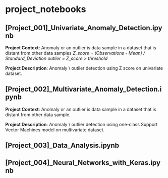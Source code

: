 # project_notebooks

## [Project_001]_Univariate_Anomaly_Detection.ipynb

<b>Project Context</b>: Anomaly or an outlier is data sample in a dataset that is distant from other data samples
*Z_score = (Observations - Mean) / Standard_Deviation
outlier = Z_score > threshold*

<b>Project Description</b>: Anomaly \ outlier detection using Z score on univariate dataset.

## [Project_002]_Multivariate_Anomaly_Detection.ipynb

<b>Project Context</b>: Anomaly or an outlier is data sample in a dataset that is distant from other data sample.

<b>Project Description</b>: Anomaly \ outlier detection using one-class Support Vector Machines model on multivariate dataset.

## [Project_003]_Data_Analysis.ipynb

## [Project_004]_Neural_Networks_with_Keras.ipynb
